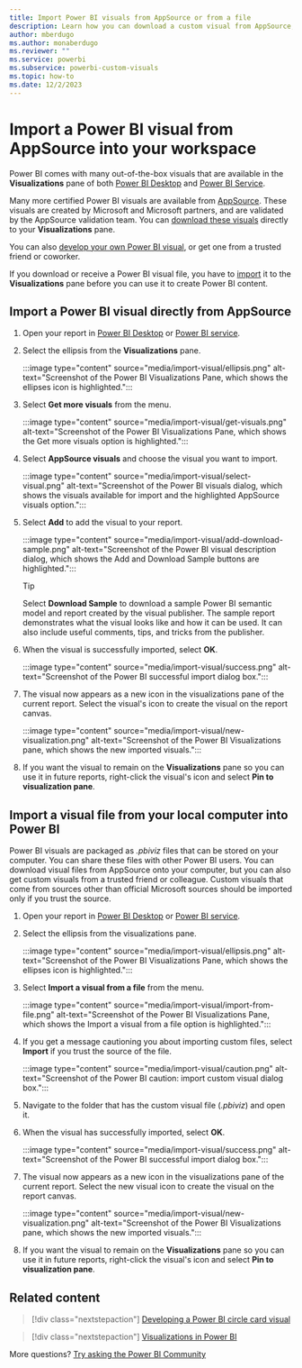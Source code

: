 ```yaml
---
title: Import Power BI visuals from AppSource or from a file
description: Learn how you can download a custom visual from AppSource, Partner Center, or elsewhere and import it into Power BI with this tutorial. 
author: mberdugo
ms.author: monaberdugo
ms.reviewer: ""
ms.service: powerbi
ms.subservice: powerbi-custom-visuals
ms.topic: how-to
ms.date: 12/2/2023
---
```


# Import a Power BI visual from AppSource into your workspace

Power BI comes with many out-of-the-box visuals that are available in the **Visualizations** pane of both [Power BI Desktop](https://powerbi.microsoft.com/desktop/) and [Power BI Service](https://app.powerbi.com).

Many more certified Power BI visuals are available from [AppSource](https://appsource.microsoft.com/marketplace/apps?product=power-bi-visuals). These visuals are created by Microsoft and Microsoft partners, and are validated by the AppSource validation team. You can [download these visuals](#import-a-power-bi-visual-directly-from-appsource) directly to your **Visualizations** pane.

You can also [develop your own Power BI visual](develop-power-bi-visuals.md), or get one from a trusted friend or coworker.

If you download or receive a Power BI visual file, you have to [import](#import-a-visual-file-from-your-local-computer-into-power-bi) it to the **Visualizations** pane before you can use it to create Power BI content.

## Import a Power BI visual directly from AppSource

1. Open your report in [Power BI Desktop](https://powerbi.microsoft.com/desktop/) or [Power BI service](https://app.powerbi.com).
2. Select the ellipsis from the **Visualizations** pane.

   :::image type="content" source="media/import-visual/ellipsis.png" alt-text="Screenshot of the Power BI Visualizations Pane, which shows the ellipses icon is highlighted.":::

3. Select **Get more visuals** from the menu.

   :::image type="content" source="media/import-visual/get-visuals.png" alt-text="Screenshot of the Power BI Visualizations Pane, which shows the Get more visuals option is highlighted.":::

4. Select **AppSource visuals** and choose the visual you want to import.

   :::image type="content" source="media/import-visual/select-visual.png" alt-text="Screenshot of the Power BI visuals dialog, which shows the visuals available for import and the highlighted AppSource visuals option.":::

5. Select **Add** to add the visual to your report.

   :::image type="content" source="media/import-visual/add-download-sample.png" alt-text="Screenshot of the Power BI visual description dialog, which shows the Add and Download Sample buttons are highlighted.":::

    > [!TIP]
    > Select **Download Sample** to download a sample Power BI semantic model and report created by the visual publisher. The sample report demonstrates what the visual looks like and how it can be used. It can also include useful comments, tips, and tricks from the publisher.
  
6. When the visual is successfully imported, select **OK**.

   :::image type="content" source="media/import-visual/success.png" alt-text="Screenshot of the Power BI successful import dialog box.":::

7. The visual now appears as a new icon in the visualizations pane of the current report. Select the visual's icon to create the visual on the report canvas.

   :::image type="content" source="media/import-visual/new-visualization.png" alt-text="Screenshot of the Power BI Visualizations pane, which shows the new imported visuals.":::

8. If you want the visual to remain on the **Visualizations** pane so you can use it in future reports, right-click the visual's icon and select **Pin to visualization pane**.
  
## Import a visual file from your local computer into Power BI

Power BI visuals are packaged as *.pbiviz* files that can be stored on your computer. You can share these files with other Power BI users. You can download visual files from AppSource onto your computer, but you can also get custom visuals from a trusted friend or colleague. Custom visuals that come from sources other than official Microsoft sources should be imported only if you trust the source.

1. Open your report in [Power BI Desktop](https://powerbi.microsoft.com/desktop/) or [Power BI service](https://app.powerbi.com).
2. Select the ellipsis from the visualizations pane.

   :::image type="content" source="media/import-visual/ellipsis.png" alt-text="Screenshot of the Power BI Visualizations Pane, which shows the ellipses icon is highlighted.":::

3. Select **Import a visual from a file** from the menu.

   :::image type="content" source="media/import-visual/import-from-file.png" alt-text="Screenshot of the Power BI Visualizations Pane, which shows the Import a visual from a file option is highlighted.":::

4. If you get a message cautioning you about importing custom files, select **Import** if you trust the source of the file.

   :::image type="content" source="media/import-visual/caution.png" alt-text="Screenshot of the Power BI caution: import custom visual dialog box.":::
  
5. Navigate to the folder that has the custom visual file (*.pbiviz*) and open it.
6. When the visual has successfully imported, select **OK**.

   :::image type="content" source="media/import-visual/success.png" alt-text="Screenshot of the Power BI successful import dialog box.":::

7. The visual now appears as a new icon in the visualizations pane of the current report. Select the new visual icon to create the visual on the report canvas.

   :::image type="content" source="media/import-visual/new-visualization.png" alt-text="Screenshot of the Power BI Visualizations pane, which shows the new imported visuals.":::

8. If you want the visual to remain on the **Visualizations** pane so you can use it in future reports, right-click the visual's icon and select **Pin to visualization pane**.

## Related content

>[!div class="nextstepaction"]
>[Developing a Power BI circle card visual](develop-circle-card.md)

>[!div class="nextstepaction"]
>[Visualizations in Power BI](../../visuals/power-bi-report-visualizations.md)

More questions? [Try asking the Power BI Community](https://community.powerbi.com/)
